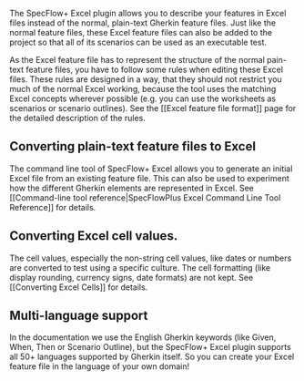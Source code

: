 The SpecFlow+ Excel plugin allows you to describe your features in Excel files instead of the normal, plain-text Gherkin feature files. Just like the normal feature files, these Excel feature files can also be added to the project so that all of its scenarios can be used as an executable test.

As the Excel feature file has to represent the structure of the normal pain-text feature files, you have to follow some rules when editing these Excel files. These rules are designed in a way, that they should not restrict you much of the normal Excel working, because the tool uses the matching Excel concepts wherever possible (e.g. you can use the worksheets as scenarios or scenario outlines). See the [[Excel feature file format]] page for the detailed description of the rules. 

## Converting plain-text feature files to Excel

The command line tool of SpecFlow+ Excel allows you to generate an initial Excel file from an existing feature file. This can also be used to experiment how the different Gherkin elements are represented in Excel. See [[Command-line tool reference|SpecFlowPlus Excel Command Line Tool Reference]] for details.

## Converting Excel cell values.

The cell values, especially the non-string cell values, like dates or numbers are converted to test using a specific culture. The cell formatting (like display rounding, currency signs, date formats) are not kept. See [[Converting Excel Cells]] for details.

## Multi-language support

In the documentation we use the English Gherkin keywords (like Given, When, Then or Scenario Outline), but the SpecFlow+ Excel plugin supports all 50+ languages supported by Gherkin itself. So you can create your Excel feature file in the language of your own domain!


